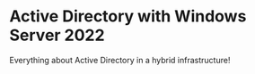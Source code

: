 # Active Directory with Windows Server 2022

Everything about Active Directory in a hybrid infrastructure!
